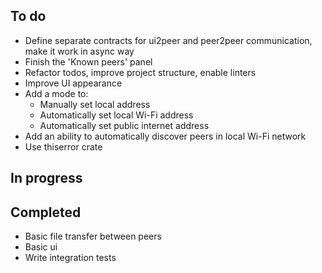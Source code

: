## To do
- Define separate contracts for ui2peer and peer2peer communication, make it work in async way
- Finish the 'Known peers' panel
- Refactor todos, improve project structure, enable linters
- Improve UI appearance
- Add a mode to: 
  - Manually set local address
  - Automatically set local Wi-Fi address
  - Automatically set public internet address
- Add an ability to automatically discover peers in local Wi-Fi network
- Use thiserror crate

## In progress

## Completed
- Basic file transfer between peers
- Basic ui
- Write integration tests
